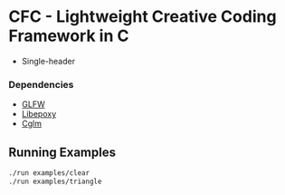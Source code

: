 # CFC - Lightweight Creative Coding Framework in C

- Single-header
 
### Dependencies
- [GLFW][glfwlink]
- [Libepoxy][epoxylink]
- [Cglm][cglmlink]

## Running Examples
```sh
./run examples/clear
./run examples/triangle
```

[glfwlink]:https://github.com/glfw/glfw
[epoxylink]:https://github.com/anholt/libepoxy
[cglmlink]:https://github.com/recp/cglm
